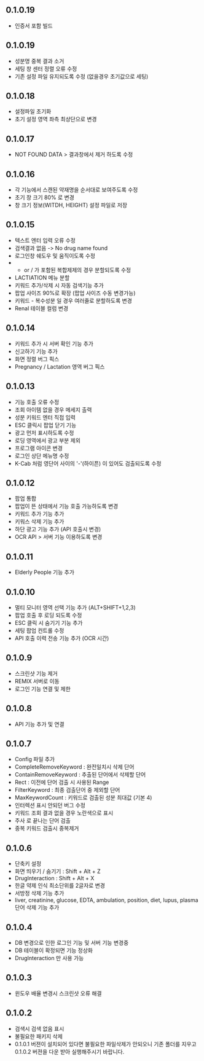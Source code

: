 0.1.0.19
-
- 인증서 포함 빌드
  
0.1.0.19
-
- 성분명 중복 결과 소거
- 세팅 창 센터 정렬 오류 수정
- 기존 설정 파일 유지되도록 수정 (없을경우 초기값으로 세팅)
  
0.1.0.18
-
- 설정파일 초기화 
- 초기 설정 영역 좌측 최상단으로 변경
  
0.1.0.17
-
- NOT FOUND DATA > 결과창에서 제거 하도록 수정
  
0.1.0.16
-
- 각 기능에서 스캔된 약재명을 순서대로 보여주도록 수정
- 초기 창 크기 80% 로 변경
- 창 크기 정보(WITDH, HEIGHT) 설정 파일로 저장 

0.1.0.15
-
- 텍스트 엔터 입력 오류 수정
- 검색결과 없음 -> No drug name found
- 로그인창 쉐도우 및 움직이도록 수정
- - or / 가 포함된 복합제제의 경우 분할되도록 수정
- LACTIATION 메뉴 분할
- 키워드 추가/삭제 시 자동 검색기능 추가
- 팝업 사이즈 90%로 확장 (팝업 사이즈 수동 변경가능)
- 키워드 - 복수성분 일 경우 여러줄로 분할하도록 변경
- Renal 테이블 컬럼 변경

0.1.0.14
-
- 키워드 추가 시 서버 확인 기능 추가
- 신고하기 기능 추가
- 화면 정렬 버그 픽스
- Pregnancy / Lactation 영역 버그 픽스

0.1.0.13
-
- 기능 호출 오류 수정
- 조회 아이템 없을 경우 메세지 출력
- 성분 키워드 엔터 직접 입력
- ESC 클릭시 팝업 닫기 기능
- 광고 먼저 표시하도록 수정
- 로딩 영역에서 광고 부분 제외
- 프로그램 아이콘 변경
- 로그인 상단 메뉴명 수정
- K-Cab 처럼 영단어 사이의 '-'(하이픈) 이 있어도 검출되도록 수정

0.1.0.12
-
- 팝업 통합
- 팝업이 뜬 상태에서 기능 호출 가능하도록 변경
- 키워드 추가 기능 추가
- 키워스 삭제 기능 추가
- 하단 광고 기능 추가 (API 호출시 변경)
- OCR API > 서버 기능 이용하도록 변경

0.1.0.11
-
- Elderly People 기능 추가

0.1.0.10
-
- 멀티 모니터 영역 선택 기능 추가 (ALT+SHIFT+1,2,3)
- 팝업 호출 후 로딩 되도록 수정
- ESC 클릭 시 숨기기 기능 추가 
- 세팅 팝업 컨트롤 수정
- API 호출 이력 전송 기능 추가 (OCR 시간)
 
0.1.0.9
-
- 스크린샷 기능 제거 
- REMIX 서버로 이동 
- 로그인 기능 연결 및 제한
   
0.1.0.8
-
- API 기능 추가 및 연결

0.1.0.7
-
- Config 파일 추가
- CompleteRemoveKeyword : 완전일치시 삭제 단어
- ContainRemoveKeyword : 추출된 단어에서 삭제할 단어
- Rect : 이전에 단어 검출 시 사용된 Range
- FilterKeyword : 최종 검출단어 중 제외할 단어
- MaxKeywordCount : 키워드로 검출된 성분 최대값 (기본 4)
- 인터렉션 표시 안되던 버그 수정
- 키워드 조회 결과 없을 경우 노란색으로 표시
- 주사 로 끝나는 단어 검출
- 중복 키워드 검출시 중복제거

0.1.0.6
-
- 단축키 설정
- 화면 띄우기 / 숨기기 : Shift + Alt + Z
- DrugInteraction : Shift + Alt + X
- 한글 약제 인식 최소단위를 2글자로 변경
- 서방정 삭제 기능 추가 
- liver, creatinine, glucose, EDTA, ambulation, position, diet, lupus, plasma 단어 삭제 기능 추가



0.1.0.4
-
- DB 변경으로 인한 로그인 기능 및 서버 기능 변경중
- DB 테이블이 확정되면 기능 정상화 
- DrugInteraction 만 사용 가능

0.1.0.3
-
- 윈도우 배율 변경시 스크린샷 오류 해결

0.1.0.2
-
- 검색시 검색 없음 표시
- 불필요한 패키지 삭제
- 0.1.0.1 버젼이 설치되어 있다면 불필요한 파일삭제가 안되오니 기존 폴더를 지우고 0.1.0.2 버젼을 다운 받아 실행해주시기 바랍니다.
